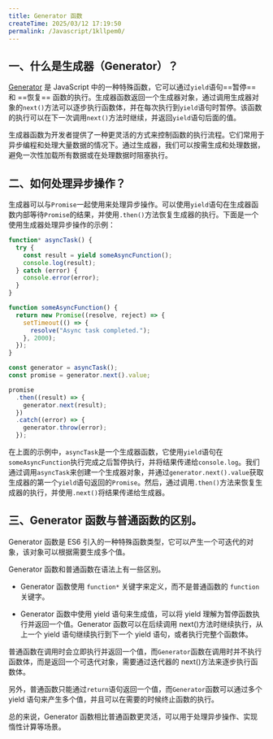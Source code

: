 ```yaml
---
title: Generator 函数
createTime: 2025/03/12 17:19:50
permalink: /Javascript/1kllpem0/
---
```


## 一、什么是生成器（Generator）？

[Generator](https://wangdoc.com/es6/generator) 是 JavaScript 中的一种特殊函数，它可以通过`yield`语句==暂停== 和 ==恢复== 函数的执行。生成器函数返回一个生成器对象，通过调用生成器对象的`next()`方法可以逐步执行函数体，并在每次执行到`yield`语句时暂停。该函数的执行可以在下一次调用`next()`方法时继续，并返回`yield`语句后面的值。

生成器函数为开发者提供了一种更灵活的方式来控制函数的执行流程。它们常用于异步编程和处理大量数据的情况下。通过生成器，我们可以按需生成和处理数据，避免一次性加载所有数据或在处理数据时阻塞执行。

## 二、如何处理异步操作？

生成器可以与`Promise`一起使用来处理异步操作。可以使用`yield`语句在生成器函数内部等待`Promise`的结果，并使用`.then()`方法恢复生成器的执行。下面是一个使用生成器处理异步操作的示例：

```js :collapsed-lines
function* asyncTask() {
  try {
    const result = yield someAsyncFunction();
    console.log(result);
  } catch (error) {
    console.error(error);
  }
}

function someAsyncFunction() {
  return new Promise((resolve, reject) => {
    setTimeout(() => {
      resolve("Async task completed.");
    }, 2000);
  });
}

const generator = asyncTask();
const promise = generator.next().value;

promise
  .then((result) => {
    generator.next(result);
  })
  .catch((error) => {
    generator.throw(error);
  });
```

在上面的示例中，`asyncTask`是一个生成器函数，它使用`yield`语句在`someAsyncFunction`执行完成之后暂停执行，并将结果传递给`console.log`。我们通过调用`asyncTask`来创建一个生成器对象，并通过`generator.next().value`获取生成器的第一个`yield`语句返回的`Promise`。然后，通过调用`.then()`方法来恢复生成器的执行，并使用`.next()`将结果传递给生成器。

## 三、Generator 函数与普通函数的区别。

Generator 函数是 ES6 引入的一种特殊函数类型，它可以产生一个可迭代的对象，该对象可以根据需要生成多个值。

Generator 函数和普通函数在语法上有一些区别。

- Generator 函数使用 `function*` 关键字来定义，而不是普通函数的 `function` 关键字。

- Generator 函数中使用 yield 语句来生成值，可以将 yield 理解为暂停函数执行并返回一个值。Generator 函数可以在后续调用 next()方法时继续执行，从上一个 yield 语句继续执行到下一个 yield 语句，或者执行完整个函数体。

普通函数在调用时会立即执行并返回一个值，而`Generator`函数在调用时并不执行函数体，而是返回一个可迭代对象，需要通过迭代器的 next()方法来逐步执行函数体。

另外，普通函数只能通过`return`语句返回一个值，而`Generator`函数可以通过多个 yield 语句来产生多个值，并且可以在需要的时候终止函数的执行。

总的来说，Generator 函数相比普通函数更灵活，可以用于处理异步操作、实现惰性计算等场景。
